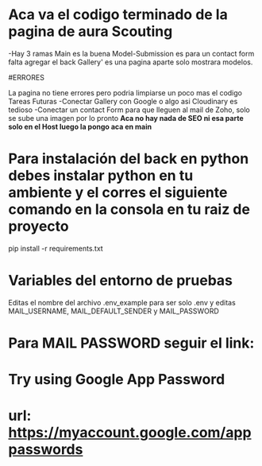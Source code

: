 # Aca va el codigo terminado de la pagina de aura Scouting

-Hay 3 ramas
Main es la buena
Model-Submission es para un contact form falta agregar el back
Gallery' es una pagina aparte solo mostrara modelos.

#ERRORES

La pagina no tiene errores pero podria limpiarse un poco mas el codigo
Tareas Futuras
-Conectar Gallery con Google o algo asi Cloudinary es tedioso
-Conectar un contact Form para que lleguen al mail de Zoho, solo se sube una imagen por lo pronto
**Aca no hay nada de SEO ni esa parte solo en el Host luego la pongo aca en main**


# Para instalación del back en python debes instalar python en tu ambiente y el corres el siguiente comando en la consola en tu raiz de proyecto
pip install -r requirements.txt

# Variables del entorno de pruebas
Editas el nombre del archivo .env_example para ser solo .env y editas MAIL_USERNAME, MAIL_DEFAULT_SENDER y MAIL_PASSWORD

# Para MAIL PASSWORD seguir el link:
# Try using Google App Password
# url: https://myaccount.google.com/apppasswords